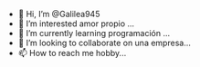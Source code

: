 - 👋 Hi, I’m @Galilea945
- 👀 I’m interested  amor propio ...
- 🌱 I’m currently learning programación ...
- 💞️ I’m looking to collaborate on una empresa...
- 📫 How to reach me hobby...

<!---
Galilea945/Galilea945 is a ✨ special ✨ repository because its `README.md` (this file) appears on your GitHub profile.
You can click the Preview link to take a look at your changes.
--->
